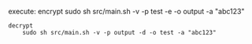 execute: 
    encrypt
        sudo sh src/main.sh -v -p test -e -o output -a "abc123"


    decrypt
        sudo sh src/main.sh -v -p output -d -o test -a "abc123"

